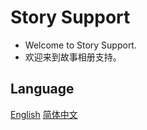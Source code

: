 # Story Support

- Welcome to Story Support.
- 欢迎来到故事相册支持。

## Language

[English](/en-us/)
[简体中文](/zh-cn/)